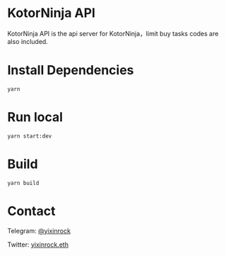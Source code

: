 # KotorNinja API

KotorNinja API is the api server for KotorNinja，limit buy tasks codes are also included.


# Install Dependencies

    yarn 

# Run local

    yarn start:dev

# Build

    yarn build


# Contact

Telegram: [@yixinrock](https://telegram.me/yixinrock)

Twitter: [yixinrock.eth](https://twitter.com/yixinrock_)




